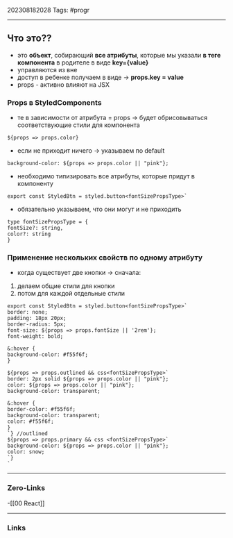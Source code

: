 202308182028
Tags: #progr 

---
## Что это??
 - это **объект**, собирающий **все атрибуты**, которые мы указали **в теге компонента** в родителе в виде **key={value}**
 - управляются из вне 
 - доступ в ребенке получаем в виде -> **props.key = value**
 - props - активно влияют на JSX

### Props в StyledComponents
- те в зависимости от атрибута = props -> будет обрисовываться соответствующие стили для компонента
```
${props => props.color}
```

- если не приходит ничего -> указываем по default
```
background-color: ${props => props.color || "pink"};
```
- необходимо типизировать все атрибуты, которые придут в компоненту
```
export const StyledBtn = styled.button<fontSizePropsType>`
```
- обязательно указываем, что они могут и не приходить
```
type fontSizePropsType = {  
fontSize?: string,  
color?: string  
}
```
### Применение нескольких свойств по одному атрибуту
- когда существует две кнопки -> сначала:
1. делаем общие стили для кнопки 
2. потом для каждой отдельные стили
```
export const StyledBtn = styled.button<fontSizePropsType>`  
border: none;  
padding: 18px 20px;  
border-radius: 5px;  
font-size: ${props => props.fontSize || '2rem'};  
font-weight: bold;  
  
&:hover {  
background-color: #f55f6f;  
}  
  
${props => props.outlined && css<fontSizePropsType>`  
border: 2px solid ${props => props.color || "pink"};  
color: ${props => props.color || "pink"};  
background-color: transparent;  
  
&:hover {  
border-color: #f55f6f;  
background-color: transparent;  
color: #f55f6f;  
}  
`} //outlined  
${props => props.primary && css <fontSizePropsType>`  
background-color: ${props => props.color || "pink"};  
color: snow;  
`}  
`
```

---
### Zero-Links
-[[00 React]]

---
### Links
